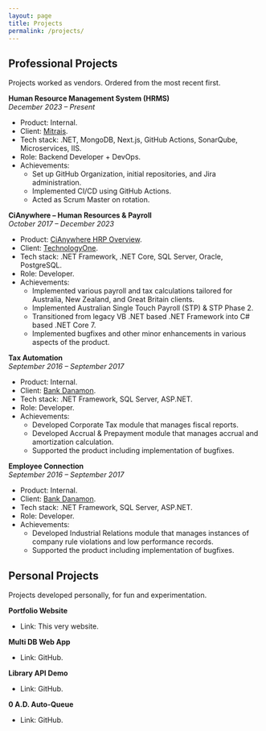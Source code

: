 ```yaml
---
layout: page
title: Projects
permalink: /projects/
---
```

## Professional Projects
Projects worked as vendors. Ordered from the most recent first.

**Human Resource Management System (HRMS)**  
*December 2023 – Present* 
- Product: Internal.
- Client: [Mitrais](https://www.mitrais.com/).
- Tech stack: .NET, MongoDB, Next.js, GitHub Actions, SonarQube, Microservices, IIS.
- Role: Backend Developer + DevOps.
- Achievements:
  - Set up GitHub Organization, initial repositories, and Jira administration.
  - Implemented CI/CD using GitHub Actions.
  - Acted as Scrum Master on rotation.

**CiAnywhere – Human Resources & Payroll**  
*October 2017 – December 2023* 
- Product: [CiAnywhere HRP Overview](https://www.technologyonecorp.com/products/human-resources-and-payroll).
- Client: [TechnologyOne](https://www.technologyonecorp.com/).
- Tech stack: .NET Framework, .NET Core, SQL Server, Oracle, PostgreSQL.
- Role: Developer.
- Achievements:
  - Implemented various payroll and tax calculations tailored for Australia, New Zealand, and Great Britain clients.
  - Implemented Australian Single Touch Payroll (STP) & STP Phase 2.
  - Transitioned from legacy VB .NET based .NET Framework into C# based .NET Core 7.
  - Implemented bugfixes and other minor enhancements in various aspects of the product. 

**Tax Automation**  
*September 2016 – September 2017*  
- Product: Internal.
- Client: [Bank Danamon](https://www.danamon.co.id).
- Tech stack: .NET Framework, SQL Server, ASP.NET.
- Role: Developer.
- Achievements:
  - Developed Corporate Tax module that manages fiscal reports.
  - Developed Accrual & Prepayment module that manages accrual and amortization calculation.
  - Supported the product including implementation of bugfixes.

**Employee Connection**  
*September 2016 – September 2017*  
- Product: Internal.
- Client: [Bank Danamon](https://www.danamon.co.id).
- Tech stack: .NET Framework, SQL Server, ASP.NET.
- Role: Developer.
- Achievements:
  - Developed Industrial Relations module that manages instances of company rule violations and low performance records.
  - Supported the product including implementation of bugfixes.

## Personal Projects
Projects developed personally, for fun and experimentation.

**Portfolio Website**
- Link: This very website.

**Multi DB Web App**
- Link: GitHub.

**Library API Demo**
- Link: GitHub.

**0 A.D. Auto-Queue**
- Link: GitHub.